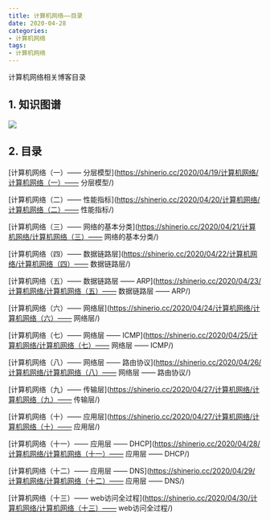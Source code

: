 ```yaml
---
title: 计算机网络——目录
date: 2020-04-28
categories:
- 计算机网络
tags:
- 计算机网络
---
```


计算机网络相关博客目录

<!--more-->

## 1. 知识图谱

![](https://shinerio.oss-cn-beijing.aliyuncs.com/blog_images/uncategory/计算机网络.png)

## 2. 目录

[计算机网络（一）—— 分层模型](https://shinerio.cc/2020/04/19/计算机网络/计算机网络（一）—— 分层模型/)

[计算机网络（二）—— 性能指标](https://shinerio.cc/2020/04/20/计算机网络/计算机网络（二）—— 性能指标/)

[计算机网络（三）—— 网络的基本分类](https://shinerio.cc/2020/04/21/计算机网络/计算机网络（三）—— 网络的基本分类/)

[计算机网络（四）—— 数据链路层](https://shinerio.cc/2020/04/22/计算机网络/计算机网络（四）—— 数据链路层/)

[计算机网络（五）—— 数据链路层 —— ARP](https://shinerio.cc/2020/04/23/计算机网络/计算机网络（五）—— 数据链路层 —— ARP/)

[计算机网络（六）—— 网络层](https://shinerio.cc/2020/04/24/计算机网络/计算机网络（六）—— 网络层/)

[计算机网络（七）—— 网络层 —— ICMP](https://shinerio.cc/2020/04/25/计算机网络/计算机网络（七）—— 网络层 —— ICMP/)

[计算机网络（八）—— 网络层 —— 路由协议](https://shinerio.cc/2020/04/26/计算机网络/计算机网络（八）—— 网络层 —— 路由协议/)

[计算机网络（九）—— 传输层](https://shinerio.cc/2020/04/27/计算机网络/计算机网络（九）—— 传输层/)

[计算机网络（十）—— 应用层](https://shinerio.cc/2020/04/27/计算机网络/计算机网络（十）—— 应用层/)

[计算机网络（十一）—— 应用层 —— DHCP](https://shinerio.cc/2020/04/28/计算机网络/计算机网络（十一）—— 应用层 —— DHCP/)

[计算机网络（十二）—— 应用层 —— DNS](https://shinerio.cc/2020/04/29/计算机网络/计算机网络（十二）—— 应用层 —— DNS/)

[计算机网络（十三）—— web访问全过程](https://shinerio.cc/2020/04/30/计算机网络/计算机网络（十三）—— web访问全过程/)


